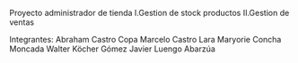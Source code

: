 Proyecto administrador de tienda
I.Gestion de stock productos
II.Gestion de ventas



Integrantes: Abraham Castro Copa 
Marcelo Castro Lara 
Maryorie Concha Moncada 
Walter Köcher Gómez 
Javier Luengo Abarzúa
